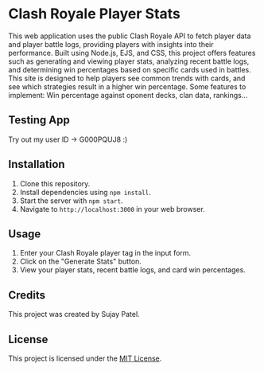 # Clash Royale Player Stats

This web application uses the public Clash Royale API to fetch player data and player battle logs, providing players with 
insights into their performance. Built using Node.js, EJS, and CSS, this project offers features such as generating and viewing player stats, 
analyzing recent battle logs, and determining win percentages based on specific cards used in battles. This site is designed to help
players see common trends with cards, and see which strategies result in a higher win percentage. Some features to implement: Win percentage against oponent decks,
clan data, rankings...

## Testing App
Try out my user ID -> G000PQUJ8 :)

## Installation

1. Clone this repository.
2. Install dependencies using `npm install`.
3. Start the server with `npm start`.
4. Navigate to `http://localhost:3000` in your web browser.

## Usage

1. Enter your Clash Royale player tag in the input form.
2. Click on the "Generate Stats" button.
3. View your player stats, recent battle logs, and card win percentages.

## Credits

This project was created by Sujay Patel.

## License

This project is licensed under the [MIT License](https://opensource.org/licenses/MIT).
